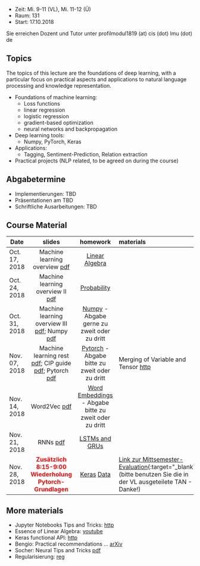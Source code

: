 - Zeit: Mi. 9-11 (VL), Mi. 11-12 (Ü)
- Raum: 131
- Start: 17.10.2018

Sie erreichen Dozent und Tutor unter  profilmodul1819 (at) cis (dot) lmu (dot) de

## Topics

The topics of this lecture are the foundations of deep learning, with a particular focus on practical aspects and applications to natural language processing and knowledge representation.

- Foundations of machine learning:
  - Loss functions
  - linear regression
  - logistic regression
  - gradient-based optimization
  - neural networks and backpropagation
- Deep learning tools:
  - Numpy, PyTorch, Keras
- Applications:
  - Tagging, Sentiment-Prediction, Relation extraction
- Practical projects (NLP related, to be agreed on during the course)


## Abgabetermine
- Implementierungen: TBD
- Präsentationen am TBD
- Schriftliche Ausarbeitungen: TBD

## Course Material

| Date | slides | homework | materials |
|-----------------------------|:--------------------------------:|:------:|:-------------------------------------------------------------------|
| Oct. 17, 2018 | Machine learning overview [pdf](ml_basics_I.pdf)| [Linear Algebra](ex01_linalg.pdf) | |
| Oct. 24, 2018 | Machine learning overview II [pdf](ml_basics_II_short.pdf)| [Probability](ex02_probability.pdf) | |
| Oct. 31, 2018 | Machine learning overview III [pdf](ml_basics_III.pdf); Numpy [pdf](numpy_intro.pdf) | [Numpy](numpy.ipynb) - Abgabe gerne zu zweit oder zu dritt |  |
| Nov. 07, 2018 | Machine learning rest [pdf](ml_basics_rest.pdf); CIP guide [pdf](guide_cip.pdf); Pytorch [pdf](pytorch_intro.pdf) | [Pytorch](pytorch_intro.ipynb) - Abgabe bitte zu zweit oder zu dritt | Merging of Variable and Tensor [http](https://pytorch.org/blog/pytorch-0_4_0-migration-guide/) |
| Nov. 14, 2018 | Word2Vec [pdf](word2vec.pdf) | [Word Embeddings](pytorch_wordEmbeddings.ipynb) - Abgabe bitte zu zweit oder zu dritt | |
| Nov. 21, 2018 | RNNs [pdf](rnn.pdf) | [LSTMs and GRUs](ex06_lstm.pdf) | |
| Nov. 28, 2018 |  <span style="color:red">**Zusätzlich 8:15-9:00 Wiederholung Pytorch-Grundlagen**</span> | [Keras](argument_tagging.ipynb) [Data](atis.json) | [Link zur Mittsemester-Evaluation](https://www.lehrevaluation.uni-muenchen.de/evasys/online/){:target="_blank"} (bitte benutzen Sie die in der VL ausgeteilete TAN - Danke!) |

## More materials
- Jupyter Notebooks Tips and Tricks: [http](https://www.dataquest.io/blog/jupyter-notebook-tips-tricks-shortcuts/)
- Essence of Linear Algebra: [youtube](https://www.youtube.com/playlist?list=PLZHQObOWTQDPD3MizzM2xVFitgF8hE_ab)
- Keras functional API: [http](https://keras.io/getting-started/functional-api-guide/)
- Bengio: Practical recommendations ... [arXiv](https://arxiv.org/abs/1206.5533)
- Socher: Neural Tips and Tricks [pdf](http://cs224d.stanford.edu/lectures/CS224d-Lecture6.pdf)
- Regularisierung: [reg](reg.md)
